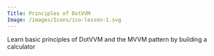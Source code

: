 ```yaml
---
Title: Principles of DotVVM
Image: /images/Icons/ico-lesson-1.svg
---
```


Learn basic principles of DotVVM and the MVVM pattern by building a calculator